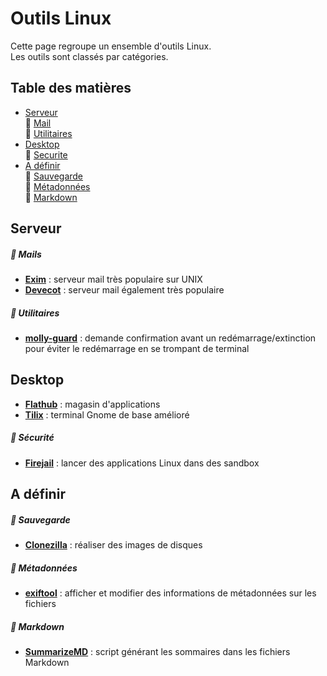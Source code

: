 # Outils Linux

Cette page regroupe un ensemble d'outils Linux.  
Les outils sont classés par catégories.  

## Table des matières

* [Serveur](#section-serveur)  
	:small_orange_diamond: [Mail](#section-serveurs-mails)  
	:small_orange_diamond: [Utilitaires](#section-serveurs-utilitaires) 
* [Desktop](#section-desktop)  
	:small_orange_diamond: [Securite](#section-securite)  
* [A définir](#section-a-definir)  
	:small_orange_diamond: [Sauvegarde](#section-sauvegarde)  
	:small_orange_diamond: [Métadonnées](#section-metadonnees)  
	:small_orange_diamond: [Markdown](#section-markdown)  

<div id='section-serveur'/>

## Serveur

<div id='section-serveurs-mails'/>

##### :small_orange_diamond: Mails

* **[Exim](https://www.exim.org)** : serveur mail très populaire sur UNIX
* **[Devecot](https://www.dovecot.org)** : serveur mail également très populaire

<div id='section-serveurs-utilitaires'/>

##### :small_orange_diamond: Utilitaires

* **[molly-guard](https://helpmanual.io/man8/molly-guard)** : demande confirmation avant un redémarrage/extinction pour éviter le redémarrage en se trompant de terminal

<div id='section-desktop'/>

## Desktop

* **[Flathub](https://flathub.org)** : magasin d'applications
* **[Tilix](https://github.com/gnunn1/tilix)** : terminal Gnome de base amélioré

<div id='section-securite'/>

##### :small_orange_diamond: Sécurité

* **[Firejail](https://firejail.wordpress.com)** : lancer des applications Linux dans des sandbox

<div id='section-a-definir'/>

## A définir

<div id='section-sauvegarde'/>

##### :small_orange_diamond: Sauvegarde

* **[Clonezilla](https://clonezilla.org)** : réaliser des images de disques

<div id='section-metadonnees'/>

##### :small_orange_diamond: Métadonnées

* **[exiftool](https://linux.die.net/man/1/exiftool)** : afficher et modifier des informations de métadonnées sur les fichiers

<div id='section-markdown'/>

##### :small_orange_diamond: Markdown

* **[SummarizeMD](https://github.com/velthune/summarizeMD)** : script générant les sommaires dans les fichiers Markdown
